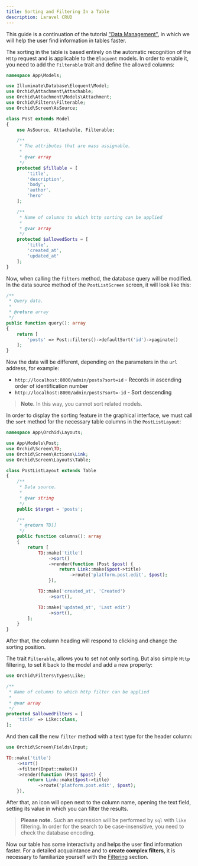 ```yaml
---
title: Sorting and Filtering In a Table
description: Laravel CRUD
---
```


This guide is a continuation of the tutorial ["Data Management"](/en/docs/quickstart-crud), in which we will help the user find information in tables faster.

The sorting in the table is based entirely on the automatic recognition of the `Http` request and is applicable to the `Eloquent` models.
In order to enable it, you need to add the `Filterable` trait and define the allowed columns:

```php
namespace App\Models;

use Illuminate\Database\Eloquent\Model;
use Orchid\Attachment\Attachable;
use Orchid\Attachment\Models\Attachment;
use Orchid\Filters\Filterable;
use Orchid\Screen\AsSource;

class Post extends Model
{
    use AsSource, Attachable, Filterable;

    /**
     * The attributes that are mass assignable.
     *
     * @var array
     */
    protected $fillable = [
        'title',
        'description',
        'body',
        'author',
        'hero'
    ];

    /**
     * Name of columns to which http sorting can be applied
     *
     * @var array
     */
    protected $allowedSorts = [
        'title',
        'created_at',
        'updated_at'
    ];
}
```

Now, when calling the `filters` method, the database query will be modified.
In the data source method of the `PostListScreen` screen, it will look like this:

```php
/**
 * Query data.
 *
 * @return array
 */
public function query(): array
{
    return [
        'posts' => Post::filters()->defaultSort('id')->paginate()
    ];
}
```

Now the data will be different, depending on the parameters in the `url` address, for example:

* `http://localhost:8000/admin/posts?sort=id` - Records in ascending order of identification number
* `http://localhost:8000/admin/posts?sort=-id` - Sort descending

> **Note.** In this way, you cannot sort related models.

In order to display the sorting feature in the graphical interface, we must call the `sort` method for the necessary table columns in the `PostListLayout`:

```php
namespace App\Orchid\Layouts;

use App\Models\Post;
use Orchid\Screen\TD;
use Orchid\Screen\Actions\Link;
use Orchid\Screen\Layouts\Table;

class PostListLayout extends Table
{
    /**
     * Data source.
     *
     * @var string
     */
    public $target = 'posts';

    /**
     * @return TD[]
     */
    public function columns(): array
    {
        return [
            TD::make('title')
                ->sort()
                ->render(function (Post $post) {
                    return Link::make($post->title)
                        ->route('platform.post.edit', $post);
                }),

            TD::make('created_at', 'Created')
                ->sort(),

            TD::make('updated_at', 'Last edit')
                ->sort(),
        ];
    }
}
```

After that, the column heading will respond to clicking and change the sorting position.

The trait `Filterable`, allows you to set not only sorting. But also simple `Http` filtering, to set it back to the model and add a new property:

```php
use Orchid\Filters\Types\Like;

/**
 * Name of columns to which http filter can be applied
 *
 * @var array
 */
protected $allowedFilters = [
    'title' => Like::class,
];
```

And then call the new `filter` method with a text type for the header column:

```php
use Orchid\Screen\Fields\Input;

TD::make('title')
    ->sort()
    ->filter(Input::make())
    ->render(function (Post $post) {
        return Link::make($post->title)
            ->route('platform.post.edit', $post);
    }),
```

After that, an icon will open next to the column name, opening the text field, setting its value in which you can filter the results.

> **Please note.** Such an expression will be performed by `sql` with `like` filtering. In order for the search to be case-insensitive, you need to check the database encoding.

Now our table has some interactivity and helps the user find information faster. For a detailed acquaintance and to **create complex filters**, it is necessary to familiarize yourself with the [Filtering](/en/docs/filters) section.

